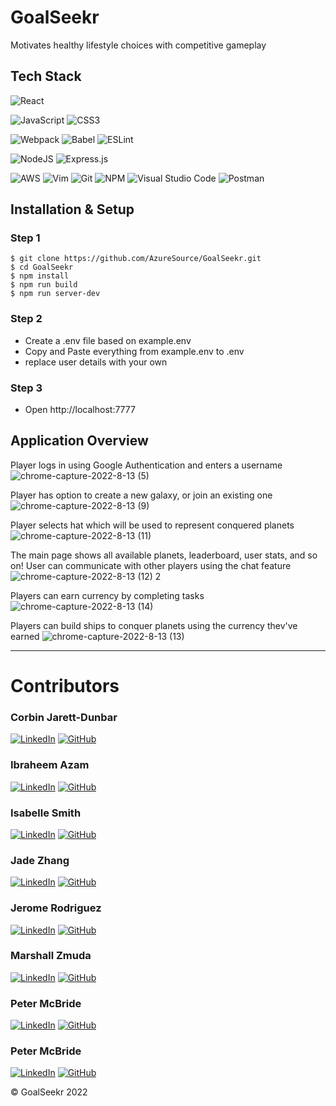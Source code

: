 # GoalSeekr
Motivates healthy lifestyle choices with competitive gameplay

## Tech Stack
![React](https://img.shields.io/badge/react-%2320232a.svg?style=for-the-badge&logo=react&logoColor=%2361DAFB) 


![JavaScript](https://img.shields.io/badge/JavaScript-323330?style=for-the-badge&logo=javascript&logoColor=F7DF1E) 
![CSS3](https://img.shields.io/badge/css3-%231572B6.svg?style=for-the-badge&logo=css3&logoColor=white)

![Webpack](https://img.shields.io/badge/webpack-%238DD6F9.svg?style=for-the-badge&logo=webpack&logoColor=black) 
![Babel](https://img.shields.io/badge/Babel-F9DC3e?style=for-the-badge&logo=babel&logoColor=black) 
![ESLint](https://img.shields.io/badge/ESLint-4B3263?style=for-the-badge&logo=eslint&logoColor=white)

![NodeJS](https://img.shields.io/badge/node.js-6DA55F?style=for-the-badge&logo=node.js&logoColor=white)
![Express.js](https://img.shields.io/badge/Express.js-000000?style=for-the-badge&logo=express&logoColor=white)

![AWS](https://img.shields.io/badge/AWS-%23FF9900.svg?style=for-the-badge&logo=amazon-aws&logoColor=white) 
![Vim](https://img.shields.io/badge/VIM-%2311AB00.svg?style=for-the-badge&logo=vim&logoColor=white) 
![Git](https://img.shields.io/badge/git-%23F05033.svg?style=for-the-badge&logo=git&logoColor=white) 
![NPM](https://img.shields.io/badge/NPM-%23000000.svg?style=for-the-badge&logo=npm&logoColor=white) 
![Visual Studio Code](https://img.shields.io/badge/Visual_Studio_Code-0078D4?style=for-the-badge&logo=visual%20studio%20code&logoColor=white)
![Postman](https://img.shields.io/badge/Postman-FF6C37?style=for-the-badge&logo=Postman&logoColor=white)


## Installation & Setup

### Step 1
```
$ git clone https://github.com/AzureSource/GoalSeekr.git
$ cd GoalSeekr
$ npm install
$ npm run build
$ npm run server-dev
```
### Step 2
- Create a .env file based on example.env
- Copy and Paste everything from example.env to .env
- replace user details with your own
### Step 3
- Open http://localhost:7777


## Application Overview

Player logs in using Google Authentication and enters a username
![chrome-capture-2022-8-13 (5)](https://user-images.githubusercontent.com/20650665/189980705-4b124a40-94ea-4ef0-9863-3eeddac30561.gif)
<br/> 

Player has option to create a new galaxy, or join an existing one
![chrome-capture-2022-8-13 (9)](https://user-images.githubusercontent.com/20650665/189981793-c231f598-95f6-4319-b36f-3d3f57942cdc.gif)
<br/>

Player selects hat which will be used to represent conquered planets
![chrome-capture-2022-8-13 (11)](https://user-images.githubusercontent.com/20650665/189982425-e939c78b-a485-4875-b0d3-88a1735e79b0.gif)
<br/>

The main page shows all available planets, leaderboard, user stats, and so on! User can communicate with other players using the chat feature
![chrome-capture-2022-8-13 (12) 2](https://user-images.githubusercontent.com/20650665/189983527-cb4767a5-5396-42b9-91d1-e13c50fab232.gif)
<br/>


Players can earn currency by completing tasks
![chrome-capture-2022-8-13 (14)](https://user-images.githubusercontent.com/20650665/189985932-2a8e77a4-98d6-482d-b542-0d5cea15d29f.gif)
<br/>

Players can build ships to conquer planets using the currency thev've earned
![chrome-capture-2022-8-13 (13)](https://user-images.githubusercontent.com/20650665/189984817-3a5d44c1-a9a6-4277-9d3c-70ccec66a5d7.gif)
<br/>

***

# Contributors


### Corbin Jarett-Dunbar

[![LinkedIn](https://img.shields.io/badge/linkedin-%230077B5.svg?style=for-the-badge&logo=linkedin&logoColor=white)](https://www.linkedin.com/in/corbin-jarett-dunbar/) 
[![GitHub](https://img.shields.io/badge/github-%23121011.svg?style=for-the-badge&logo=github&logoColor=white)](https://github.com/Corbin)

### Ibraheem Azam

[![LinkedIn](https://img.shields.io/badge/linkedin-%230077B5.svg?style=for-the-badge&logo=linkedin&logoColor=white)](https://www.linkedin.com/in/ibraheemazam/) 
[![GitHub](https://img.shields.io/badge/github-%23121011.svg?style=for-the-badge&logo=github&logoColor=white)](https://github.com/ibraheemazam)

### Isabelle Smith

[![LinkedIn](https://img.shields.io/badge/linkedin-%230077B5.svg?style=for-the-badge&logo=linkedin&logoColor=white)](https://www.linkedin.com/in/isabelle-smith-096988237/) 
[![GitHub](https://img.shields.io/badge/github-%23121011.svg?style=for-the-badge&logo=github&logoColor=white)](https://github.com/izzigrace)

### Jade Zhang

[![LinkedIn](https://img.shields.io/badge/linkedin-%230077B5.svg?style=for-the-badge&logo=linkedin&logoColor=white)](https://www.linkedin.com/in/jadezhangyx/) 
[![GitHub](https://img.shields.io/badge/github-%23121011.svg?style=for-the-badge&logo=github&logoColor=white)](https://github.com/JadeZYX)

### Jerome Rodriguez

[![LinkedIn](https://img.shields.io/badge/linkedin-%230077B5.svg?style=for-the-badge&logo=linkedin&logoColor=white)](https://www.linkedin.com/in/jeromemtrodriguez/) 
[![GitHub](https://img.shields.io/badge/github-%23121011.svg?style=for-the-badge&logo=github&logoColor=white)](https://github.com/JeromeMTR)

### Marshall Zmuda

[![LinkedIn](https://img.shields.io/badge/linkedin-%230077B5.svg?style=for-the-badge&logo=linkedin&logoColor=white)](https://www.linkedin.com/in/marshall-zmuda/) 
[![GitHub](https://img.shields.io/badge/github-%23121011.svg?style=for-the-badge&logo=github&logoColor=white)](https://github.com/MarZmu)

### Peter McBride

[![LinkedIn](https://img.shields.io/badge/linkedin-%230077B5.svg?style=for-the-badge&logo=linkedin&logoColor=white)](https://www.linkedin.com/in/petermcbride61/) 
[![GitHub](https://img.shields.io/badge/github-%23121011.svg?style=for-the-badge&logo=github&logoColor=white)](https://github.com/GitPeteM)


### Peter McBride

[![LinkedIn](https://img.shields.io/badge/linkedin-%230077B5.svg?style=for-the-badge&logo=linkedin&logoColor=white)](https://www.linkedin.com/in/petermcbride61/) 
[![GitHub](https://img.shields.io/badge/github-%23121011.svg?style=for-the-badge&logo=github&logoColor=white)](https://github.com/GitPeteM)


© GoalSeekr 2022  
